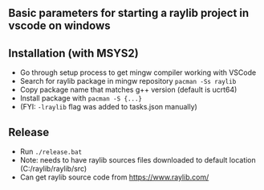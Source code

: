 ## Basic parameters for starting a raylib project in vscode on windows

## Installation (with MSYS2)
- Go through setup process to get mingw compiler working with VSCode
- Search for raylib package in mingw repository `pacman -Ss raylib`
- Copy package name that matches g++ version (default is ucrt64)
- Install package with `pacman -S {...}`
- (FYI: `-lraylib` flag was added to tasks.json manually)

## Release
- Run `./release.bat`
- Note: needs to have raylib sources files downloaded to default location (C:/raylib/raylib/src)
- Can get raylib source code from https://www.raylib.com/
